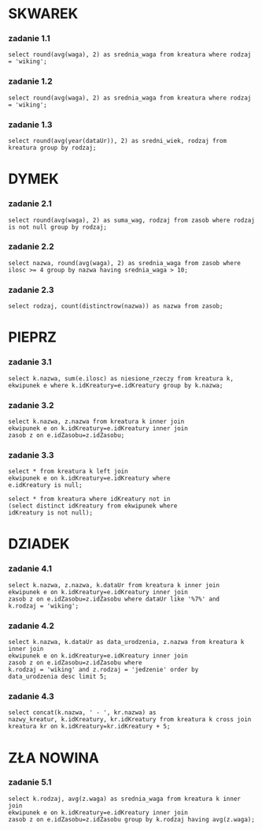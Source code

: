# SKWAREK 

### zadanie 1.1

```
select round(avg(waga), 2) as srednia_waga from kreatura where rodzaj = 'wiking';
```

### zadanie 1.2

```
select round(avg(waga), 2) as srednia_waga from kreatura where rodzaj = 'wiking';
```

### zadanie 1.3

```
select round(avg(year(dataUr)), 2) as sredni_wiek, rodzaj from kreatura group by rodzaj;
```


# DYMEK

### zadanie 2.1

```
select round(avg(waga), 2) as suma_wag, rodzaj from zasob where rodzaj is not null group by rodzaj;
```

### zadanie 2.2

```
select nazwa, round(avg(waga), 2) as srednia_waga from zasob where ilosc >= 4 group by nazwa having srednia_waga > 10;
```

### zadanie 2.3

```
select rodzaj, count(distinctrow(nazwa)) as nazwa from zasob;
```


# PIEPRZ 

### zadanie 3.1

```
select k.nazwa, sum(e.ilosc) as niesione_rzeczy from kreatura k, ekwipunek e where k.idKreatury=e.idKreatury group by k.nazwa;
```


### zadanie 3.2

```
select k.nazwa, z.nazwa from kreatura k inner join 
ekwipunek e on k.idKreatury=e.idKreatury inner join 
zasob z on e.idZasobu=z.idZasobu;
```

### zadanie 3.3

```
select * from kreatura k left join 
ekwipunek e on k.idKreatury=e.idKreatury where 
e.idKreatury is null;

select * from kreatura where idKreatury not in 
(select distinct idKreatury from ekwipunek where 
idKreatury is not null);
```


# DZIADEK 

### zadanie 4.1

```
select k.nazwa, z.nazwa, k.dataUr from kreatura k inner join 
ekwipunek e on k.idKreatury=e.idKreatury inner join 
zasob z on e.idZasobu=z.idZasobu where dataUr like '%7%' and 
k.rodzaj = 'wiking';
```

### zadanie 4.2

```
select k.nazwa, k.dataUr as data_urodzenia, z.nazwa from kreatura k inner join 
ekwipunek e on k.idKreatury=e.idKreatury inner join 
zasob z on e.idZasobu=z.idZasobu where 
k.rodzaj = 'wiking' and z.rodzaj = 'jedzenie' order by 
data_urodzenia desc limit 5;
```


### zadanie 4.3

```
select concat(k.nazwa, ' - ', kr.nazwa) as 
nazwy_kreatur, k.idKreatury, kr.idKreatury from kreatura k cross join 
kreatura kr on k.idKreatury=kr.idKreatury + 5;
```


# ZŁA NOWINA

### zadanie 5.1

```
select k.rodzaj, avg(z.waga) as srednia_waga from kreatura k inner join 
ekwipunek e on k.idKreatury=e.idKreatury inner join 
zasob z on e.idZasobu=z.idZasobu group by k.rodzaj having avg(z.waga);
```
